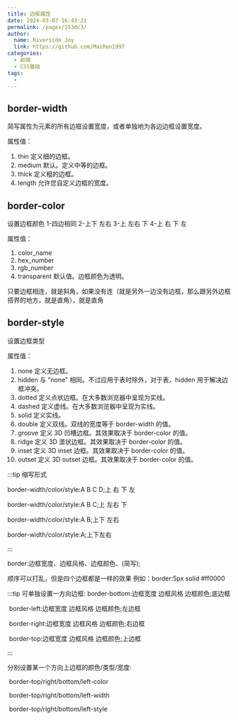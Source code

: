 ```yaml
---
title: 边框属性
date: 2024-03-07 16:43:21
permalink: /pages/153dc3/
author:
  name: Riverside Joy
  link: https://github.com/MaiRen1997
categories:
  - 前端
  - CSS基础
tags:
  - 
---
```

## border-width

简写属性为元素的所有边框设置宽度，或者单独地为各边边框设置宽度。

  属性值：

1. thin	定义细的边框。
2. medium	默认。定义中等的边框。
3. thick	定义粗的边框。
4. length	允许您自定义边框的宽度。

##     border-color

设置边框颜色 1-四边相同 2-上下 左右    3-上  左右  下  4-上 右 下  左

  属性值：

1. color_name	
2. hex_number	
3. rgb_number	
4. transparent	默认值。边框颜色为透明。

只要边框相连，就是斜角，如果没有连（就是另外一边没有边框，那么跟另外边框搭界的地方，就是直角），就是直角

## border-style

设置边框类型

  属性值： 

1. none	定义无边框。
2. hidden	与 "none" 相同。不过应用于表时除外，对于表，hidden 用于解决边框冲突。
3. dotted	定义点状边框。在大多数浏览器中呈现为实线。
4. dashed	定义虚线。在大多数浏览器中呈现为实线。
5. solid	定义实线。
6. double	定义双线。双线的宽度等于 border-width 的值。
7. groove	定义 3D 凹槽边框。其效果取决于 border-color 的值。
8. ridge	定义 3D 垄状边框。其效果取决于 border-color 的值。
9. inset	定义 3D inset 边框。其效果取决于 border-color 的值。
10. outset	定义 3D outset 边框。其效果取决于 border-color 的值。

:::tip 缩写形式

border-width/color/style:A B C D;上  右 下 左

border-width/color/style:A B C;上 左右 下

border-width/color/style:A B;上下 左右

border-width/color/style:A;上下左右

:::

border:边框宽度、边框风格、边框颜色、(简写);

顺序可以打乱，但是四个边框都是一样的效果
	例如：border:5px solid #ff0000

:::tip 可单独设置一方向边框:
    border-bottom:边框宽度 边框风格 边框颜色;底边框

​    border-left:边框宽度 边框风格 边框颜色;左边框

​    border-right:边框宽度 边框风格 边框颜色;右边框

​    border-top:边框宽度 边框风格 边框颜色;上边框

:::

分别设置某一个方向上边框的颜色/类型/宽度:    

​    border-top/right/bottom/left-color

​    border-top/right/bottom/left-width

​    border-top/right/bottom/left-style
